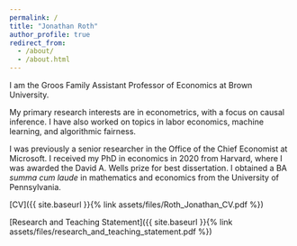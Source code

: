 ```yaml
---
permalink: /
title: "Jonathan Roth"
author_profile: true
redirect_from: 
  - /about/
  - /about.html
---
```


I am the Groos Family Assistant Professor of Economics at Brown University.

My primary research interests are in econometrics, with a focus on causal inference. I have also worked on topics in labor economics, machine learning, and algorithmic fairness.

I was previously a senior researcher in the Office of the Chief Economist at Microsoft. I received my PhD in economics in 2020 from Harvard, where I was awarded the David A. Wells prize for best dissertation. I obtained a BA *summa cum laude* in mathematics and economics from the University of Pennsylvania. 

[CV]({{ site.baseurl }}{% link assets/files/Roth_Jonathan_CV.pdf %})

[Research and Teaching Statement]({{ site.baseurl }}{% link assets/files/research_and_teaching_statement.pdf %})